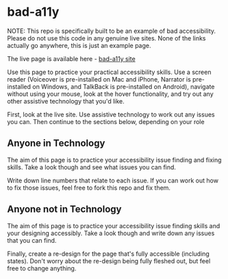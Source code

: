 # bad-a11y

NOTE: This repo is specifically built to be an example of bad accessibility. Please do not use this code in any genuine live sites. None of the links actually go anywhere, this is just an example page.

The live page is available here - [bad-a11y site](https://abibubble.github.io/bad-a11y/)

Use this page to practice your practical accessibility skills. Use a screen reader (Voiceover is pre-installed on Mac and iPhone, Narrator is pre-installed on Windows, and TalkBack is pre-installed on Android), navigate without using your mouse, look at the hover functionality, and try out any other assistive technology that you'd like.

First, look at the live site. Use assistive technology to work out any issues you can. Then continue to the sections below, depending on your role

## Anyone in Technology

The aim of this page is to practice your accessibility issue finding and fixing skills. Take a look though and see what issues you can find.

Write down line numbers that relate to each issue. If you can work out how to fix those issues, feel free to fork this repo and fix them.

## Anyone not in Technology

The aim of this page is to practice your accessibility issue finding skills and your designing accessibly. Take a look though and write down any issues that you can find.

Finally, create a re-design for the page that's fully accessible (including states). Don't worry about the re-design being fully fleshed out, but feel free to change anything.

